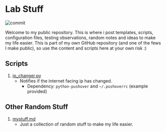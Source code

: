 # Lab Stuff
![commit](https://img.shields.io/github/last-commit/renanfernandes/my-stuff)

Welcome to my public repository.
This is where i post templates, scripts, configuration files, testing observations, random notes and ideas to make my life easier. This is part of my own GitHub repository (and one of the fews I make public), so use the content and scripts here at your own risk :)

**Scripts**
---
1. [ip_changer.py](https://github.com/renanfernandes/my-stuff/blob/main/scripts/ip_changer.py)
    + Notifies if the internet facing ip has changed. 
        - Dependency: `python-pushover` and `~/.pushoverrc` (example provided) 


**Other Random Stuff**
--
1. [mystuff.md](https://github.com/renanfernandes/my-stuff/blob/main/stuff.md)
    + Just a collection of random stuff to make my life easier.
